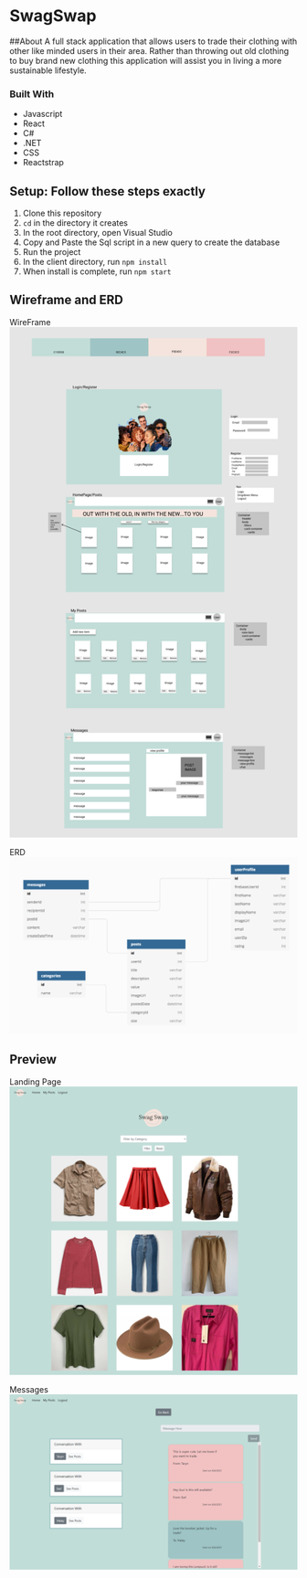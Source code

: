# SwagSwap

##About
A full stack application that allows users to trade their clothing with other like minded users in their area. Rather than throwing out old clothing to buy brand new clothing this application will assist you in living a more sustainable lifestyle.

### Built With
* Javascript
* React
* C#
* .NET
* CSS
* Reactstrap

## Setup: Follow these steps exactly

1. Clone this repository
1. `cd` in the directory it creates
1. In the root directory,  open Visual Studio
1. Copy and Paste the Sql script in a new query to create the database
1. Run the project
1. In the client directory, run `npm install`
1. When install is complete, run `npm start`

## Wireframe and ERD

WireFrame
![wireframe](SwagSwap/client/src/images/wireframe.png?raw=true "Wireframe")

ERD
![erd](SwagSwap/client/src/images/ERD.png?raw=true "ERD")

## Preview

Landing Page
![landing](SwagSwap/client/src/images/landing.png?raw=true "Landing")

Messages
![messages](SwagSwap/client/src/images/messages.png?raw=true "Messages")

